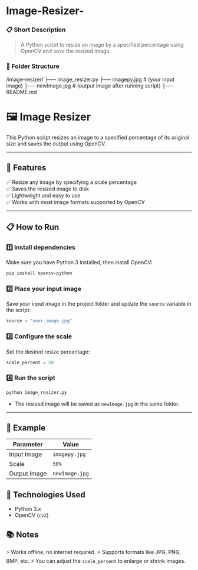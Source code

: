 # Image-Resizer-

### 📋 Short Description

> A Python script to resize an image by a specified percentage using OpenCV and save the resized image.


### 📄 Folder Structure

/image-resizer/
├── image_resizer.py
├── imagepy.jpg      # (your input image)
├── newImage.jpg      # (output image after running script)
├── README.md



# 🖼️ Image Resizer

This Python script resizes an image to a specified percentage of its original size and saves the output using OpenCV.

---

## 🚀 Features
✅ Resize any image by specifying a scale percentage  
✅ Saves the resized image to disk  
✅ Lightweight and easy to use  
✅ Works with most image formats supported by OpenCV

---

## 📋 How to Run

### 1️⃣ Install dependencies
Make sure you have Python 3 installed, then install OpenCV:
```bash
pip install opencv-python
````

### 2️⃣ Place your input image

Save your input image in the project folder and update the `source` variable in the script:

```python
source = "your_image.jpg"
```

### 3️⃣ Configure the scale

Set the desired resize percentage:

```python
scale_percent = 50
```

### 4️⃣ Run the script

```bash
python image_resizer.py
```

* The resized image will be saved as `newImage.jpg` in the same folder.

---

## 📄 Example

| Parameter    | Value          |
| ------------ | -------------- |
| Input Image  | `imagepy.jpg`  |
| Scale        | `50%`          |
| Output Image | `newImage.jpg` |


## 🧰 Technologies Used

* Python 3.x
* OpenCV (`cv2`)

## 📚 Notes

⚡ Works offline, no internet required.
⚡ Supports formats like JPG, PNG, BMP, etc.
⚡ You can adjust the `scale_percent` to enlarge or shrink images.


